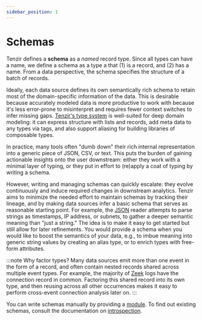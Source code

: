 ```yaml
---
sidebar_position: 1
---
```


# Schemas

Tenzir defines a **schema** as a *named* record type. Since all types can have
a name, we define a schema as a type a that (1) is a record, and (2) has a name.
From a data perspective, the schema specifies the structure of a batch of
records.

Ideally, each data source defines its own semantically rich schema to retain
most of the domain-specific information of the data. This is desirable because
accurately modeled data is more productive to work with because it's less
error-prone to misinterpret and requires fewer context switches to infer missing
gaps. [Tenzir's type system](type-system) is well-suited for deep domain
modeling: it can express structure with lists and records, add meta data to any
types via tags, and also support aliasing for building libraries of composable
types.

In practice, many tools often "dumb down" their rich internal representation
into a generic piece of JSON, CSV, or text. This puts the burden of gaining
actionable insights onto the user downstream: either they work with a minimal
layer of typing, or they put in effort to (re)apply a coat of typing by writing
a schema.

However, writing and managing schemas can quickly escalate: they evolve
continuously and induce required changes in downstream analytics. Tenzir aims to
minimize the needed effort to maintain schemas by tracking their lineage, and by
making data sources infer a basic schema that serves as reasonable starting
point. For example, the [JSON](../formats/json.md) reader attempts to
parse strings as timestamps, IP address, or subnets, to gather a deeper semantic
meaning than "just a string." The idea is to make it easy to get started but
still allow for later refinements. You would provide a schema when you would
like to boost the semantics of your data, e.g., to imbue meaning into generic
string values by creating an alias type, or to enrich types with free-form
attributes.

:::note Why factor types?
Many data sources emit more than one event in the form of a record, and often
contain nested records shared across multiple event types. For example, the
majority of [Zeek](../formats/zeek-tsv.md) logs have the connection record in
common. Factoring this shared record into its own type, and then reusing across
all other occurrences makes it easy to perform cross-event connection analysis
later on.
:::

You can write schemas manually by providing a [module](modules.md). To find out
existing schemas, consult the documentation on
[introspection](../../use/introspect/README.md).

